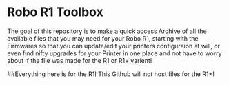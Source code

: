 # Robo R1 Toolbox
The goal of this repository is to make a quick access Archive of all the available files that you may need for your Robo R1, starting with the Firmwares so that you can update/edit your printers configuraion at will, or even find nifty upgrades for your Printer in one place and not have to worry about if the file was made for the R1 or R1+ varient! 

##Everything here is for the R1! This Github will not host files for the R1+!
